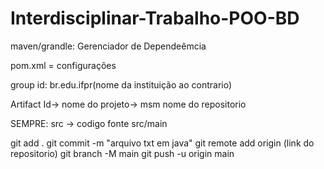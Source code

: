 # Interdisciplinar-Trabalho-POO-BD

maven/grandle: Gerenciador de Dependeêmcia

pom.xml = configurações

<dependency>
</dependency>

group id: br.edu.ifpr(nome da instituição ao contrario)

Artifact Id-> nome do projeto-> msm nome do repositorio

SEMPRE: src -> codigo fonte
src/main

git add .
git commit -m "arquivo txt em java"
git remote add origin (link do repositorio)
git branch -M main
git push -u origin main
